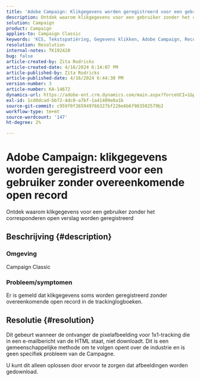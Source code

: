 ```yaml
---
title: 'Adobe Campaign: Klikgegevens worden geregistreerd voor een gebruiker zonder overeenkomende open record'
description: Ontdek waarom klikgegevens voor een gebruiker zonder het corresponderen open verslag worden geregistreerd
solution: Campaign
product: Campaign
applies-to: Campaign Classic
keywords: 'KCS, Tekstspatiëring, Gegevens klikken, Adobe Campaign, Record openen, Tekstspatiëring wordt geopend '
resolution: Resolution
internal-notes: TK192420
bug: false
article-created-by: Zita Rodricks
article-created-date: 4/16/2024 6:14:07 PM
article-published-by: Zita Rodricks
article-published-date: 4/16/2024 6:44:30 PM
version-number: 3
article-number: KA-14672
dynamics-url: https://adobe-ent.crm.dynamics.com/main.aspx?forceUCI=1&pagetype=entityrecord&etn=knowledgearticle&id=b00aae1b-1dfc-ee11-a1ff-6045bd0065b6
exl-id: 1cd0dcad-bb72-4dc0-a7bf-1a41409e0a1b
source-git-commit: c959f0f365949766327bf226e6b6f983502579b2
workflow-type: tm+mt
source-wordcount: '147'
ht-degree: 2%

---
```


# Adobe Campaign: klikgegevens worden geregistreerd voor een gebruiker zonder overeenkomende open record


Ontdek waarom klikgegevens voor een gebruiker zonder het corresponderen open verslag worden geregistreerd

## Beschrijving {#description}


### Omgeving

Campaign Classic

### Probleem/symptomen

Er is gemeld dat klikgegevens soms worden geregistreerd zonder overeenkomende open record in de trackinglogboeken.


## Resolutie {#resolution}


Dit gebeurt wanneer de ontvanger de pixelafbeelding voor 1x1-tracking die in een e-mailbericht van de HTML staat, niet downloadt. Dit is een gemeenschappelijke methode om te volgen opent over de industrie en is geen specifiek probleem van de Campagne.

U kunt dit alleen oplossen door ervoor te zorgen dat afbeeldingen worden gedownload.
